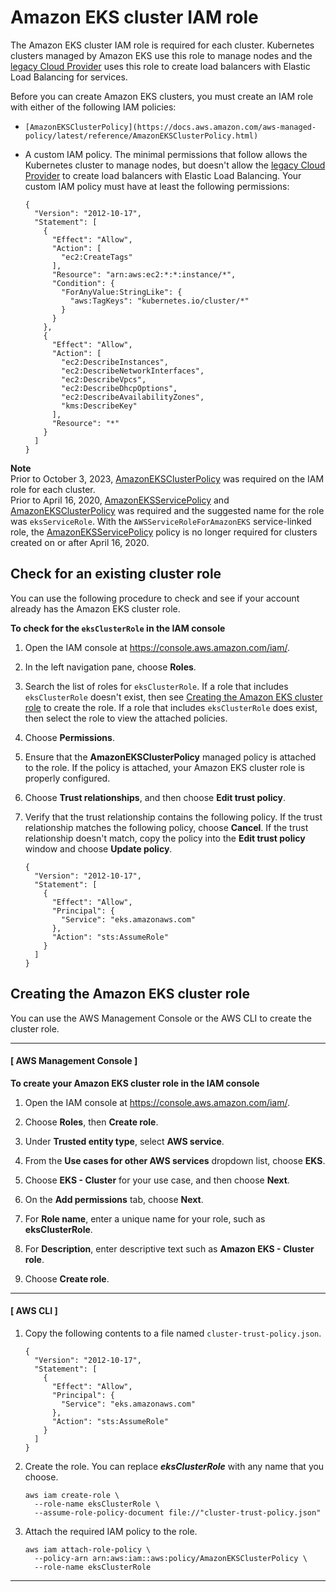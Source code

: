 # Amazon EKS cluster IAM role<a name="service_IAM_role"></a>

The Amazon EKS cluster IAM role is required for each cluster\. Kubernetes clusters managed by Amazon EKS use this role to manage nodes and the [legacy Cloud Provider](https://kubernetes-sigs.github.io/aws-load-balancer-controller/v2.7/guide/service/annotations/#legacy-cloud-provider) uses this role to create load balancers with Elastic Load Balancing for services\.

Before you can create Amazon EKS clusters, you must create an IAM role with either of the following IAM policies:
+ `[AmazonEKSClusterPolicy](https://docs.aws.amazon.com/aws-managed-policy/latest/reference/AmazonEKSClusterPolicy.html)`
+ A custom IAM policy\. The minimal permissions that follow allows the Kubernetes cluster to manage nodes, but doesn't allow the [legacy Cloud Provider](https://kubernetes-sigs.github.io/aws-load-balancer-controller/v2.7/guide/service/annotations/#legacy-cloud-provider) to create load balancers with Elastic Load Balancing\. Your custom IAM policy must have at least the following permissions:

  ```
  {
    "Version": "2012-10-17",
    "Statement": [
      {
        "Effect": "Allow",
        "Action": [
          "ec2:CreateTags"
        ],
        "Resource": "arn:aws:ec2:*:*:instance/*",
        "Condition": {
          "ForAnyValue:StringLike": {
            "aws:TagKeys": "kubernetes.io/cluster/*"
          }
        }
      },
      {
        "Effect": "Allow",
        "Action": [
          "ec2:DescribeInstances",
          "ec2:DescribeNetworkInterfaces",
          "ec2:DescribeVpcs",
          "ec2:DescribeDhcpOptions",
          "ec2:DescribeAvailabilityZones",
          "kms:DescribeKey"
        ],
        "Resource": "*"
      }
    ]
  }
  ```

**Note**  
Prior to October 3, 2023, [AmazonEKSClusterPolicy](https://docs.aws.amazon.com/aws-managed-policy/latest/reference/AmazonEKSClusterPolicy.html) was required on the IAM role for each cluster\.  
Prior to April 16, 2020, [AmazonEKSServicePolicy](https://docs.aws.amazon.com/aws-managed-policy/latest/reference/AmazonEKSServicePolicy.html) and [AmazonEKSClusterPolicy](https://docs.aws.amazon.com/aws-managed-policy/latest/reference/AmazonEKSClusterPolicy.html) was required and the suggested name for the role was `eksServiceRole`\. With the `AWSServiceRoleForAmazonEKS` service\-linked role, the [AmazonEKSServicePolicy](https://docs.aws.amazon.com/aws-managed-policy/latest/reference/AmazonEKSServicePolicy.html) policy is no longer required for clusters created on or after April 16, 2020\.

## Check for an existing cluster role<a name="check-service-role"></a>

You can use the following procedure to check and see if your account already has the Amazon EKS cluster role\.

**To check for the `eksClusterRole` in the IAM console**

1. Open the IAM console at [https://console\.aws\.amazon\.com/iam/](https://console.aws.amazon.com/iam/)\.

1. In the left navigation pane, choose **Roles**\. 

1. Search the list of roles for `eksClusterRole`\. If a role that includes `eksClusterRole` doesn't exist, then see [Creating the Amazon EKS cluster role](#create-service-role) to create the role\. If a role that includes `eksClusterRole` does exist, then select the role to view the attached policies\.

1. Choose **Permissions**\.

1. Ensure that the **AmazonEKSClusterPolicy** managed policy is attached to the role\. If the policy is attached, your Amazon EKS cluster role is properly configured\.

1. Choose **Trust relationships**, and then choose **Edit trust policy**\.

1. Verify that the trust relationship contains the following policy\. If the trust relationship matches the following policy, choose **Cancel**\. If the trust relationship doesn't match, copy the policy into the **Edit trust policy** window and choose **Update policy**\. 

   ```
   {
     "Version": "2012-10-17",
     "Statement": [
       {
         "Effect": "Allow",
         "Principal": {
           "Service": "eks.amazonaws.com"
         },
         "Action": "sts:AssumeRole"
       }
     ]
   }
   ```

## Creating the Amazon EKS cluster role<a name="create-service-role"></a>

You can use the AWS Management Console or the AWS CLI to create the cluster role\.

------
#### [ AWS Management Console ]<a name="create-cluster-role-console"></a>

**To create your Amazon EKS cluster role in the IAM console**

1. Open the IAM console at [https://console\.aws\.amazon\.com/iam/](https://console.aws.amazon.com/iam/)\.

1. Choose **Roles**, then **Create role**\.

1. Under **Trusted entity type**, select **AWS service**\.

1. From the **Use cases for other AWS services** dropdown list, choose **EKS**\.

1. Choose **EKS \- Cluster** for your use case, and then choose **Next**\.

1. On the **Add permissions** tab, choose **Next**\.

1. For **Role name**, enter a unique name for your role, such as **eksClusterRole**\.

1. For **Description**, enter descriptive text such as **Amazon EKS \- Cluster role**\.

1. Choose **Create role**\.

------
#### [ AWS CLI ]

1. Copy the following contents to a file named `cluster-trust-policy.json`\. 

   ```
   {
     "Version": "2012-10-17",
     "Statement": [
       {
         "Effect": "Allow",
         "Principal": {
           "Service": "eks.amazonaws.com"
         },
         "Action": "sts:AssumeRole"
       }
     ]
   }
   ```

1. Create the role\. You can replace ***eksClusterRole*** with any name that you choose\.

   ```
   aws iam create-role \
     --role-name eksClusterRole \
     --assume-role-policy-document file://"cluster-trust-policy.json"
   ```

1. Attach the required IAM policy to the role\.

   ```
   aws iam attach-role-policy \
     --policy-arn arn:aws:iam::aws:policy/AmazonEKSClusterPolicy \
     --role-name eksClusterRole
   ```

------